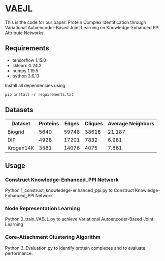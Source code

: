 # VAEJL

This is the code for our paper: Protein Complex Identification through Variational Autoencoder-Based Joint Learning on Knowledge-Enhanced PPI Attribute Networks.

## **Requirements**

- tensorflow  1.15.0
- sklearn  0.24.2
- numpy  1.19.5
- python  3.6.13

Install all dependencies using

```python
pip install -r requirements.txt
```


## **Datasets**

| Dataset | Proteins | Edges |  Cliques | Average Neighbors |
| --- | --- | --- | --- | --- |
| Biogrid | 5640 | 59748 | 38616 | 21.187 |
| DIP | 4928 | 17201 | 7832 | 6.981 |
| Krogan14K | 3581 | 14076 | 4075 | 7.861 |

## **Usage**

### Construct Knowledge-Enhanced_PPI Network

Python 1_construct_knowledege-enhanced_ppi.py to Construct Knowledge-Enhanced_PPI Network

### Node Representation Learning

Python 2_train_VAEJL.py to achieve Variational Autoencoder-Based Joint Learning

### Core-Attachment Clustering Algorithm

Python 3_Evaluation.py to identify protein complexes and to evaluate performance.
